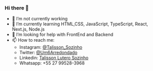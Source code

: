 ### Hi there 👋

- 🔭 I’m not currently working
- 🌱 I’m currently learning HTML,CSS, JavaScript, TypeScript, React, Next.js, Node.js
- 🤔 I’m looking for help with FrontEnd and Backend
- 📫 How to reach me: 
  - Instagram: [@Talisson_Sozinho](https://www.instagram.com/talisson_sozinho/)
  - Twitter: [@Um6Arredondado](https://twitter.com/Um6arredondado)
  - Linkedin: [Talisson Lutero Sozinho](https://www.linkedin.com/in/talisson-sozinho/)
  - Whatsapp: +55 27 99528-3968
